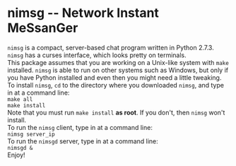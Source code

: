 nimsg -- Network Instant MeSsanGer
==================================
`nimsg` is a compact, server-based chat program written in Python 2.7.3.  
`nimsg` has a curses interface, which looks pretty on terminals.  
This package assumes that you are working on a Unix-like system with `make` installed.  `nimsg` is able to run on other systems such as Windows, but only if you have Python installed and even then you might need a little tweaking.  
To install `nimsg`, `cd` to the directory where you downloaded `nimsg`, and type in at a command line:  
`make all`  
`make install`  
Note that you must run `make install` __as root__.  If you don't, then `nimsg` won't install.  
To run the `nimsg` client, type in at a command line:  
`nimsg server_ip`  
To run the `nimsgd` server, type in at a command line:  
`nimsgd &`  
Enjoy!

